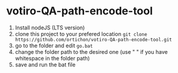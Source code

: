 # votiro-QA-path-encode-tool

1) Install nodeJS (LTS version)
2) clone this project to your prefered location
`git clone https://github.com/ortichon/votiro-QA-path-encode-tool.git`
3) go to the folder and edit `go.bat`
4) change the folder path to the desired one (use " " if you have whitespace in the folder path)
5) save and run the bat file
